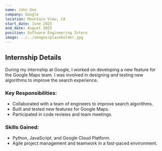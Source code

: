 ```yaml
---
name: John Doe
company: Google
location: Mountain View, CA
start_date: June 2025
end_date: August 2025
position: Software Engineering Intern
image: ../../images/placeholder.jpg
---
```


## Internship Details

During my internship at Google, I worked on developing a new feature for the Google Maps team. I was involved in designing and testing new algorithms to improve the search experience.

### Key Responsibilities:
- Collaborated with a team of engineers to improve search algorithms.
- Built and tested new features for Google Maps.
- Participated in code reviews and team meetings.

### Skills Gained:
- Python, JavaScript, and Google Cloud Platform.
- Agile project management and teamwork in a fast-paced environment.
